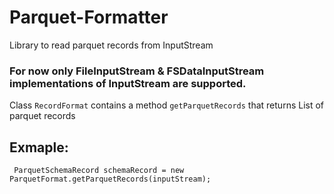# Parquet-Formatter
Library to read parquet records from InputStream

### For now only FileInputStream & FSDataInputStream implementations of InputStream are supported.

Class ```RecordFormat``` contains a method ```getParquetRecords``` that returns List<SimpleGroup> of parquet records


## Exmaple: 
``` ParquetSchemaRecord schemaRecord = new ParquetFormat.getParquetRecords(inputStream);```
